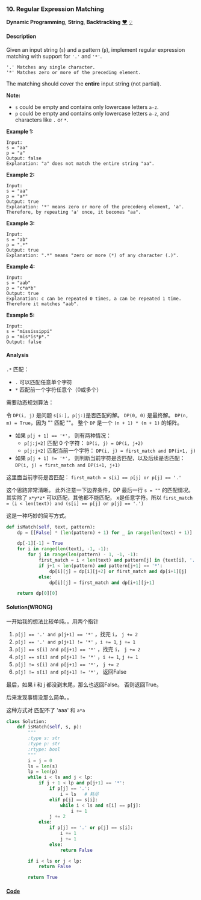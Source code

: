 ### 10. Regular Expression Matching

**Dynamic Programming**, **String**, **Backtracking**    [❤️](https://leetcode.com/problems/regular-expression-matching)    	[💡](https://leetcode.com/articles/regular-expression-matching)

#### Description

Given an input string (`s`) and a pattern (`p`), implement regular expression matching with support for `'.'` and `'*'`.

```
'.' Matches any single character.
'*' Matches zero or more of the preceding element.
```

The matching should cover the **entire** input string (not partial).

**Note:**
- `s` could be empty and contains only lowercase letters `a-z`.
- `p` could be empty and contains only lowercase letters `a-z`, and characters like `.` or `*`.

**Example 1:**

```
Input:
s = "aa"
p = "a"
Output: false
Explanation: "a" does not match the entire string "aa".
```

**Example 2:**

```
Input:
s = "aa"
p = "a*"
Output: true
Explanation: '*' means zero or more of the precedeng element, 'a'. Therefore, by repeating 'a' once, it becomes "aa".
```

**Example 3:**

```
Input:
s = "ab"
p = ".*"
Output: true
Explanation: ".*" means "zero or more (*) of any character (.)".
```

**Example 4:**

```
Input:
s = "aab"
p = "c*a*b"
Output: true
Explanation: c can be repeated 0 times, a can be repeated 1 time. Therefore it matches "aab".
```

**Example 5:**

```
Input:
s = "mississippi"
p = "mis*is*p*."
Output: false
```

#### Analysis

`.*` 匹配：

- `.` 可以匹配任意单个字符
- `*` 匹配前一个字符任意个（0或多个）

需要动态规划算法：

令 `DP(i, j)` 是问题 `s[i:], p[j:]`是否匹配的解。 `DP(0, 0)` 是最终解。 `DP(n, m) = True`，因为 "" 匹配 ""。 整个 `DP` 是一个 `(n + 1) * (m + 1)` 的矩阵。

- 如果 `p[j + 1] == '*'`， 则有两种情况：
    - `p[j:j+2]` 匹配 0 个字符： `DP(i, j) = DP(i, j+2)`
    - `p[j:j+2]` 匹配当前一个字符： `DP(i, j) = first_match and DP(i+1, j)`
- 如果 `p[j + 1] != '*'`， 则判断当前字符是否匹配，以及后续是否匹配：  `DP(i, j) = first_match and DP(i+1, j+1)`

这里面当前字符是否匹配： `first_match = s[i] == p[j] or p[j] == '.'`

这个思路非常清晰。 此外注意一下边界条件，DP 最后一行 `s = ""` 的匹配情况。 其实除了 `x*y*z*` 可以匹配，其他都不能匹配， x是任意字符。所以 `first_match = (i < len(text)) and (s[i] == p[j] or p[j] == '.')`

这是一种巧妙的简写方式。

```python
def isMatch(self, text, pattern):
    dp = [[False] * (len(pattern) + 1) for _ in range(len(text) + 1)]

    dp[-1][-1] = True
    for i in range(len(text), -1, -1):
        for j in range(len(pattern) - 1, -1, -1):
            first_match = i < len(text) and pattern[j] in {text[i], '.'}
            if j+1 < len(pattern) and pattern[j+1] == '*':
                dp[i][j] = dp[i][j+2] or first_match and dp[i+1][j]
            else:
                dp[i][j] = first_match and dp[i+1][j+1]

    return dp[0][0]
```


#### Solution(WRONG)

一开始我的想法比较单纯。。用两个指针

1. `p[j] == '.' and p[j+1] == '*'`  ，找完 `i`， `j += 2`
2. `p[j] == '.' and p[j+1] != '*'`  ，`i += 1`, `j += 1`
3. `p[j] == s[i] and p[j+1] == '*'` ，找完 `i`， `j += 2`
4. `p[j] == s[i] and p[j+1] != '*'` ，`i += 1`, `j += 1`
5. `p[j] != s[i] and p[j+1] == '*'`， `j += 2`
6. `p[j] != s[i] and p[j+1] != '*'`， 返回False

最后，如果 i 和 j 都没到末尾，那么也返回False。 否则返回True。

后来发现事情没那么简单。。

这种方式对 匹配不了 'aaa' 和 `a*a`

```python
class Solution:
    def isMatch(self, s, p):
        """
        :type s: str
        :type p: str
        :rtype: bool
        """
        i = j = 0
        ls = len(s)
        lp = len(p)
        while i < ls and j < lp:
            if j + 1 < lp and p[j+1] == '*':
                if p[j] == '.':
                    i = ls   # 耗尽                    
                elif p[j] == s[i]:
                    while i < ls and s[i] == p[j]:
                        i += 1
                j += 2
            else:
                if p[j] == '.' or p[j] == s[i]:
                    i += 1
                    j += 1
                else:
                    return False

        if i < ls or j < lp:
            return False

        return True
```

#### [Code](../python/10.%20Regular%20Expression%20Matching.py)
